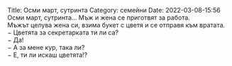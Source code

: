 Title: Осми март, сутринта
Category: семейни
Date: 2022-03-08-15:56
Осми март, сутринта... Мъж и жена се приготвят за работа.  
Мъжът целува жена си, взима букет с цветя и се отправя към вратата.  
&minus; Цветята за секретарката ти ли са?  
&minus; Да!  
&minus; А за мене кур, така ли?  
&minus; Е, ти ли искаш цветята!?